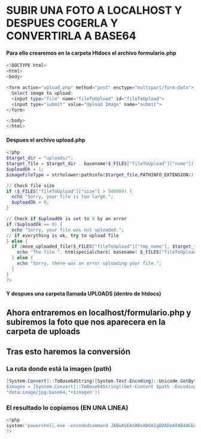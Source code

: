 # SUBIR UNA FOTO A LOCALHOST Y DESPUES COGERLA Y CONVERTIRLA A BASE64

#### Para ello crearemos en la carpeta Htdocs el archivo formulario.php
```powershell
<!DOCTYPE html>
<html>
<body>

<form action="upload.php" method="post" enctype="multipart/form-data">
  Select image to upload:
  <input type="file" name="fileToUpload" id="fileToUpload">
  <input type="submit" value="Upload Image" name="submit">
</form>

</body>
</html>
```
#### Despues el archivo upload.php
```powershell
<?php
$target_dir = "uploads/";
$target_file = $target_dir . basename($_FILES["fileToUpload"]["name"]);
$uploadOk = 1;
$imageFileType = strtolower(pathinfo($target_file,PATHINFO_EXTENSION));

// Check file size
if ($_FILES["fileToUpload"]["size"] > 500000) {
  echo "Sorry, your file is too large.";
  $uploadOk = 0;
}

// Check if $uploadOk is set to 0 by an error
if ($uploadOk == 0) {
  echo "Sorry, your file was not uploaded.";
// if everything is ok, try to upload file
} else {
  if (move_uploaded_file($_FILES["fileToUpload"]["tmp_name"], $target_file)) {
    echo "The file ". htmlspecialchars( basename( $_FILES["fileToUpload"]["name"])). " has been uploaded.";
  } else {
    echo "Sorry, there was an error uploading your file.";
  }
}
?>
```
#### Y despues una carpeta llamada UPLOADS (dentro de htdocs)


Ahora entraremos en localhost/formulario.php y subiremos la foto que nos aparecera en la carpeta de uploads
-----------------------------------------
## Tras esto haremos la conversión


### La ruta donde está la imagen (path)
```powershell
[System.Convert]::ToBase64String([System.Text.Encoding]::Unicode.GetBytes('$path="C:\xampp\htdocs\uploads\imagen.jpg"
$imagen = [System.Convert]::ToBase64String((Get-Content $path -Encoding Byte))
"data:image/jpg;base64,"+$imagen'))
```
### El resultado lo copiamos (EN UNA LINEA)

```powershell
<?php
system('powershell.exe -encodedcommand JABwAGEAdABoAD0AIgBDADoAXAB4AGEAbQBwAHAAXABoAHQAZABvAGMAcwBcAHUAcABsAG8AYQBkAHMAXABpAG0AYQBnAGUAbgAuAGoAcABnACIADQAKACQAaQBtAGEAZwBlAG4AIAA9ACAAWwBTAHkAcwB0AGUAbQAuAEMAbwBuAHYAZQByAHQAXQA6ADoAVABvAEIAYQBzAGUANgA0AFMAdAByAGkAbgBnACgAKABHAGUAdAAtAEMAbwBuAHQAZQBuAHQAIAAkAHAAYQB0AGgAIAAtAEUAbgBjAG8AZABpAG4AZwAgAEIAeQB0AGUAKQApAA0ACgAiAGQAYQB0AGEAOgBpAG0AYQBnAGUALwBqAHAAZwA7AGIAYQBzAGUANgA0ACwAIgArACQAaQBtAGEAZwBlAG4A');
?>
```
